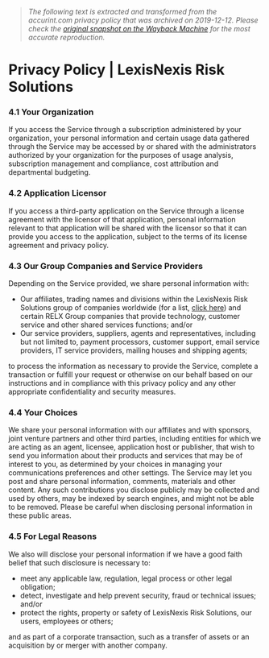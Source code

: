 > *The following text is extracted and transformed from the accurint.com privacy policy that was archived on 2019-12-12. Please check the [original snapshot on the Wayback Machine](https://web.archive.org/web/20191212120935id_/https%3A//risk.lexisnexis.com/privacy-policy) for the most accurate reproduction.*

# Privacy Policy | LexisNexis Risk Solutions

### 4.1 Your Organization

If you access the Service through a subscription administered by your organization, your personal information and certain usage data gathered through the Service may be accessed by or shared with the administrators authorized by your organization for the purposes of usage analysis, subscription management and compliance, cost attribution and departmental budgeting. 

### 4.2 Application Licensor

If you access a third-party application on the Service through a license agreement with the licensor of that application, personal information relevant to that application will be shared with the licensor so that it can provide you access to the application, subject to the terms of its license agreement and privacy policy. 

### 4.3 Our Group Companies and Service Providers

Depending on the Service provided, we share personal information with:

  * Our affiliates, trading names and divisions within the LexisNexis Risk Solutions group of companies worldwide (for a list, [click here](https://risk.lexisnexis.com/contact-us#office-locations)) and certain RELX Group companies that provide technology, customer service and other shared services functions; and/or 
  * Our service providers, suppliers, agents and representatives, including but not limited to, payment processors, customer support, email service providers, IT service providers, mailing houses and shipping agents; 



to process the information as necessary to provide the Service, complete a transaction or fulfill your request or otherwise on our behalf based on our instructions and in compliance with this privacy policy and any other appropriate confidentiality and security measures. 

### 4.4 Your Choices

We share your personal information with our affiliates and with sponsors, joint venture partners and other third parties, including entities for which we are acting as an agent, licensee, application host or publisher, that wish to send you information about their products and services that may be of interest to you, as determined by your choices in managing your communications preferences and other settings. The Service may let you post and share personal information, comments, materials and other content. Any such contributions you disclose publicly may be collected and used by others, may be indexed by search engines, and might not be able to be removed. Please be careful when disclosing personal information in these public areas. 

### 4.5 For Legal Reasons

We also will disclose your personal information if we have a good faith belief that such disclosure is necessary to: 

  * meet any applicable law, regulation, legal process or other legal obligation; 
  * detect, investigate and help prevent security, fraud or technical issues; and/or 
  * protect the rights, property or safety of LexisNexis Risk Solutions, our users, employees or others;



and as part of a corporate transaction, such as a transfer of assets or an acquisition by or merger with another company. 
